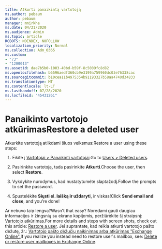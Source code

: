 ```yaml
---
title: Atkurti panaikintą vartotoją
ms.author: pebaum
author: pebaum
manager: mnirkhe
ms.date: 04/21/2020
ms.audience: Admin
ms.topic: article
ROBOTS: NOINDEX, NOFOLLOW
localization_priority: Normal
ms.collection: Adm_O365
ms.custom:
- "73"
- "1200013"
ms.assetid: dae7b5b0-1003-40bd-b59f-8c5009fc8d82
ms.openlocfilehash: b6596aedf360cb9e3199a759960dc03e76338cac
ms.sourcegitcommit: b10cea11b4975354b91193327b58aa4740d34833
ms.translationtype: MT
ms.contentlocale: lt-LT
ms.lasthandoff: 07/28/2020
ms.locfileid: "45431261"
---
```

# <a name="restore-a-deleted-user"></a><span data-ttu-id="a973f-102">Panaikinto vartotojo atkūrimas</span><span class="sxs-lookup"><span data-stu-id="a973f-102">Restore a deleted user</span></span>

<span data-ttu-id="a973f-103">Atkurkite vartotoją atlikdami šiuos veiksmus:</span><span class="sxs-lookup"><span data-stu-id="a973f-103">Restore a user using these steps:</span></span>
  
1. <span data-ttu-id="a973f-104">Eikite į [Vartotojai \> Panaikinti vartotojai](https://admin.microsoft.com/adminportal/home#/deletedusers).</span><span class="sxs-lookup"><span data-stu-id="a973f-104">Go to [Users \> Deleted users](https://admin.microsoft.com/adminportal/home#/deletedusers).</span></span>

2. <span data-ttu-id="a973f-105">Pasirinkite vartotoją, tada pasirinkite **Atkurti**.</span><span class="sxs-lookup"><span data-stu-id="a973f-105">Choose the user, then select **Restore**.</span></span>

3. <span data-ttu-id="a973f-106">Vykdykite nurodymus, kad nustatytumėte slaptažodį.</span><span class="sxs-lookup"><span data-stu-id="a973f-106">Follow the prompts to set the password.</span></span>

4. <span data-ttu-id="a973f-107">Spustelėkite **Siųsti el. laišką ir uždaryti,** ir viskas!</span><span class="sxs-lookup"><span data-stu-id="a973f-107">Click **Send email and close**, and you're done!</span></span>

<span data-ttu-id="a973f-108">Ar nebuvo taip lengva?</span><span class="sxs-lookup"><span data-stu-id="a973f-108">Wasn't that easy?</span></span> <span data-ttu-id="a973f-109">Norėdami gauti daugiau informacijos ir žingsnių su ekrano kopijomis, peržiūrėkite šį straipsnį: [Vartotojo atkūrimas](https://docs.microsoft.com/microsoft-365/admin/add-users/restore-user).</span><span class="sxs-lookup"><span data-stu-id="a973f-109">For more details and steps with screen shots, check out this article: [Restore a user](https://docs.microsoft.com/microsoft-365/admin/add-users/restore-user).</span></span> <span data-ttu-id="a973f-110">Jei suprantate, kad reikia atkurti vartotojo pašto dėžutę, žr.: [Vartotojo pašto dėžučių naikinimas arba atkūrimas "Exchange Online".](https://docs.microsoft.com/exchange/recipients-in-exchange-online/delete-or-restore-mailboxes)</span><span class="sxs-lookup"><span data-stu-id="a973f-110">If you realize you instead need to restore user's mailbox, see: [Delete or restore user mailboxes in Exchange Online](https://docs.microsoft.com/exchange/recipients-in-exchange-online/delete-or-restore-mailboxes).</span></span>